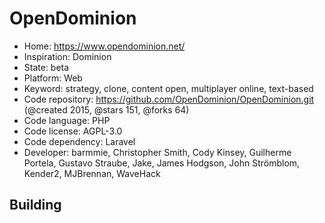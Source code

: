 # OpenDominion

- Home: https://www.opendominion.net/
- Inspiration: Dominion
- State: beta
- Platform: Web
- Keyword: strategy, clone, content open, multiplayer online, text-based
- Code repository: https://github.com/OpenDominion/OpenDominion.git (@created 2015, @stars 151, @forks 64)
- Code language: PHP
- Code license: AGPL-3.0
- Code dependency: Laravel
- Developer: barmmie, Christopher Smith, Cody Kinsey, Guilherme Portela, Gustavo Straube, Jake, James Hodgson, John Strömblom, Kender2, MJBrennan, WaveHack

## Building
